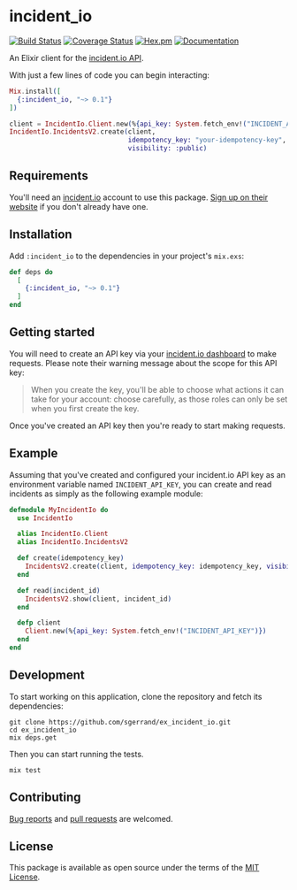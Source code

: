 # incident_io

[![Build Status](https://github.com/sgerrand/ex_incident_io/actions/workflows/ci.yml/badge.svg?branch=main)](https://github.com/sgerrand/ex_incident_io/actions/workflows/ci.yml)
[![Coverage Status](https://coveralls.io/repos/github/sgerrand/ex_incident_io/badge.svg?branch=main)](https://coveralls.io/github/sgerrand/ex_incident_io?branch=main)
[![Hex.pm](https://img.shields.io/hexpm/v/incident_io.svg)](https://hex.pm/packages/incident_io)
[![Documentation](https://img.shields.io/badge/documentation-gray)](https://hexdocs.pm/incident_io/)

An Elixir client for the [incident.io API](https://api-docs.incident.io/).

With just a few lines of code you can begin interacting:

```elixir
Mix.install([
  {:incident_io, "~> 0.1"}
])

client = IncidentIo.Client.new(%{api_key: System.fetch_env!("INCIDENT_API_KEY")})
IncidentIo.IncidentsV2.create(client,
                              idempotency_key: "your-idempotency-key",
                              visibility: :public)
```

## Requirements

You'll need an [incident.io](https://incident.io/) account to use this package.
[Sign up on their website](https://incident.io/) if you don't already have one.

## Installation

Add `:incident_io` to the dependencies in your project's `mix.exs`:

```elixir
def deps do
  [
    {:incident_io, "~> 0.1"}
  ]
end
```

## Getting started

You will need to create an API key via your [incident.io
dashboard](https://app.incident.io/settings/api-keys) to make requests. Please
note their warning message about the scope for this API key:

> When you create the key, you'll be able to choose what actions it can take for
> your account: choose carefully, as those roles can only be set when you first
> create the key.

Once you've created an API key then you're ready to start making requests.

## Example

Assuming that you've created and configured your incident.io API key as an
environment variable named `INCIDENT_API_KEY`, you can
create and read incidents as simply as the following example module:

```elixir
defmodule MyIncidentIo do
  use IncidentIo

  alias IncidentIo.Client
  alias IncidentIo.IncidentsV2

  def create(idempotency_key)
    IncidentsV2.create(client, idempotency_key: idempotency_key, visibility: :public)
  end

  def read(incident_id)
    IncidentsV2.show(client, incident_id)
  end

  defp client
    Client.new(%{api_key: System.fetch_env!("INCIDENT_API_KEY")})
  end
end
```

## Development

To start working on this application, clone the repository and fetch its
dependencies:
```shell
git clone https://github.com/sgerrand/ex_incident_io.git
cd ex_incident_io
mix deps.get
```

Then you can start running the tests.
```shell
mix test
```

## Contributing

[Bug reports](https://github.com/sgerrand/ex_incident_io/issues) and [pull requests](https://github.com/sgerrand/ex_incident_io/pulls) are welcomed.

## License

This package is available as open source under the terms of the [MIT
License](https://opensource.org/licenses/MIT).
